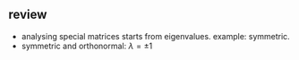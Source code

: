 ## review
- analysing special matrices starts from eigenvalues. example: symmetric.
- symmetric and orthonormal: $\lambda =\pm 1$

